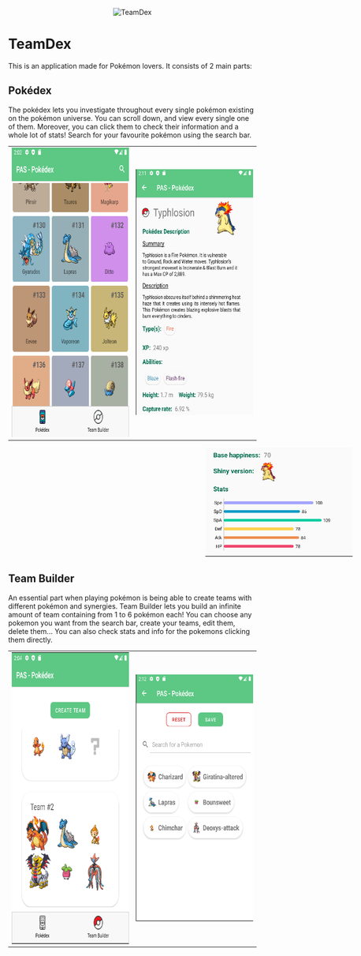 <p align="center">
  <img width="450" height="300" src="/pokedex/src/main/res/drawable-xxhdpi/logo.png" alt="TeamDex">
</p>

# TeamDex

This is an application made for Pokémon lovers. It consists of 2 main parts:

## Pokédex
The pokédex lets you investigate throughout every single pokémon existing on the pokémon universe. You can scroll down, and view every single one of them.
Moreover, you can click them to check their information and a whole lot of stats! Search for your favourite pokémon using the search bar.
 <table width = "100%" align = "center">
  <tr>
    <td width = "33%" style = "text-align:left"> <img width="354" height="587" src="/pokedex/src/main/res/drawable-xxhdpi/pokedex_overview.png" alt="Pokedex"></td>
    <td width = "33%" style = "text-align:right"> <img width="301" height="498" src="/pokedex/src/main/res/drawable-xxhdpi/pokemon_overview_1.png" alt="pokemon_overview"></td>
  </tr>
</table>
<p align="center" style="padding-left:100px;">
  <img width="299" height="221" src="/pokedex/src/main/res/drawable-xxhdpi/pokemon_overview_2.png" style="padding-left: 300px;" alt="pokemon_overview_2">
</p>

## Team Builder

An essential part when playing pokémon is being able to create teams with different pokémon and synergies. Team Builder lets you build an infinite amount of team containing from 1 to 6 pokémon each! You can choose any pokemon you want from the search bar, create your teams, edit them, delete them... You can also check stats and info for the pokemons clicking them directly.
<table width = "100%" align = "center">
  <tr>
    <td width = "33%" style = "text-align:left"> <img width="354" height="591" src="/pokedex/src/main/res/drawable-xxhdpi/teambuilder_overview.png" alt="team_builder"></td>
    <td width = "33%" style = "text-align:right"> <img width="301" height="500" src="/pokedex/src/main/res/drawable-xxhdpi/team_overview.png" alt="team_overview"></td>
  </tr>
</table>